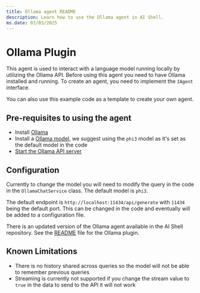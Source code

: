 ```yaml
---
title: Ollama agent README
description: Learn how to use the Ollama agent in AI Shell.
ms.date: 03/03/2025
---
```

# Ollama Plugin

This agent is used to interact with a language model running locally by utilizing the Ollama API.
Before using this agent you need to have Ollama installed and running. To create an agent, you need
to implement the `IAgent` interface.

You can also use this example code as a template to create your own agent.

## Pre-requisites to using the agent

- Install [Ollama][01]
- Install a [Ollama model][02], we
  suggest using the `phi3` model as it's set as the default model in the code
- [Start the Ollama API server][03]

## Configuration

Currently to change the model you will need to modify the query in the code in the
`OllamaChatService` class. The default model is `phi3`.

The default endpoint is `http://localhost:11434/api/generate` with `11434` being the default port.
This can be changed in the code and eventually will be added to a configuration file.

There is an updated version of the Ollama agent available in the AI Shell repository. See the
[README][04] file for the Ollama plugin.

## Known Limitations

- There is no history shared across queries so the model will not be able to remember previous
  queries
- Streaming is currently not supported if you change the stream value to `true` in the data to send
  to the API it will not work

<!-- link references -->
[01]: https://github.com/ollama/ollama
[02]: https://github.com/ollama/ollama?tab=readme-ov-file#model-library
[03]: https://github.com/ollama/ollama?tab=readme-ov-file#start-ollama
[04]: https://github.com/PowerShell/AIShell/blob/v1.0.0-preview.2/shell/agents/AIShell.Ollama.Agent/README.md